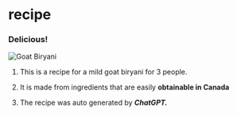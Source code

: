 
# recipe

### Delicious!

 ![Goat Biryani](~/Downloads/student-2/recipe/recipe.jpg?raw=true)

1. This is a recipe for a mild goat biryani for 3 people.

2. It is made from ingredients that are easily **obtainable in Canada**

3. The recipe was auto generated by ***ChatGPT.*** 


